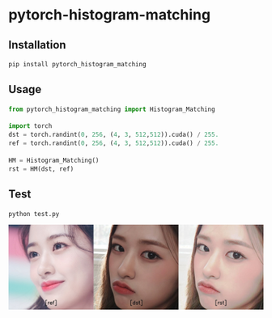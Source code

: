 # pytorch-histogram-matching

## Installation
```bash
pip install pytorch_histogram_matching
```

## Usage
```python
from pytorch_histogram_matching import Histogram_Matching

import torch
dst = torch.randint(0, 256, (4, 3, 512,512)).cuda() / 255.
ref = torch.randint(0, 256, (4, 3, 512,512)).cuda() / 255.

HM = Histogram_Matching()
rst = HM(dst, ref)
```

## Test
```bash
python test.py
```
![img](src/total.jpg)